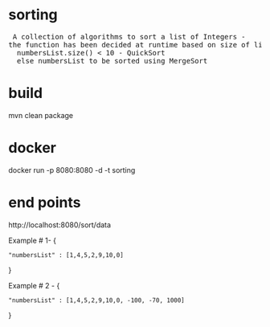 # sorting
<pre> A collection of algorithms to sort a list of Integers - 
the function has been decided at runtime based on size of list
  numbersList.size() < 10 - QuickSort
  else numbersList to be sorted using MergeSort
</pre>

# build
mvn clean package

# docker 
docker run -p 8080:8080 -d -t sorting

# end points
http://localhost:8080/sort/data

Example # 1-
{
	
    "numbersList" : [1,4,5,2,9,10,0]
}


Example # 2 -
{
	
    "numbersList" : [1,4,5,2,9,10,0, -100, -70, 1000]
}

